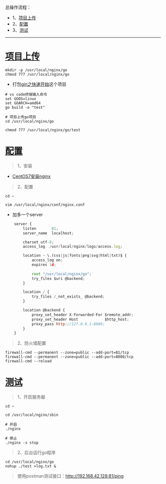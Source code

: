 总操作流程：
- 1、[项目上传](#go-01)
- 2、[配置](#go-02)
- 3、[测试](#go-03)

***

# <a name="go-01" href="#" >项目上传</a>

```shell
mkdir -p /usr/local/nginx/go
chmod 777 /usr/local/nginx/go

```

- 打包[gin之快速开始](https://github.com/OurNotes/CCN/blob/master/06.%E5%90%8E%E5%8F%B0/04.go/02.go%E4%B9%8B%E6%A1%86%E6%9E%B6/01.go%E4%B9%8Bweb%E6%A1%86%E6%9E%B6%EF%BC%9Agin/01.gin%E4%B9%8B%E5%BF%AB%E9%80%9F%E5%BC%80%E5%A7%8B.md)这个项目

```shell
# vs code终端输入命令
set GOOS=linux
set GOARCH=amd64
go build -o "test"
```

```shell
# 项目上传go项目
cd /usr/local/nginx/go

chmod 777 /usr/local/nginx/go/test
```

# <a name="go-02" href="#" >配置</a>

> 1、安装

- [CentOS7安装nginx](https://github.com/OurNotes/CCN/blob/master/04.linux/04.CentOS7.6/10.CentOS7.6%E4%B9%8B%E5%AE%89%E8%A3%85nginx.md)

> 2、配置

```
cd ~ 

vim /usr/local/nginx/conf/nginx.conf
```


- 加多一个server
```js
    server {
        listen       81;
        server_name  localhost;

        charset utf-8;
        access_log  /usr/local/nginx/logs/access.log;

        location ~ \.(css|js|fonts|png|svg|html|txt)$ {
            access_log on;
            expires 1d;
            
            root "/usr/local/nginx/go";
            try_files $uri @backend;
        }

        location / {
            try_files /_not_exists_ @backend;
        }

        location @backend {
            proxy_set_header X-Forwarded-For $remote_addr;
            proxy_set_header Host            $http_host;
            proxy_pass http://127.0.0.1:8080;
        }
    }

```

> 2、防火墙配置

```
firewall-cmd --permanent --zone=public --add-port=81/tcp
firewall-cmd --permanent --zone=public --add-port=8080/tcp
firewall-cmd --reload
```

# <a name="go-03" href="#" >测试</a>

> 1、开启服务器

```shell
cd ~

cd /usr/local/nginx/sbin

# 开启
./nginx

# 停止
./nginx -s stop
```

> 2、后台运行go程序

```shell
cd /usr/local/nginx/go
nohup ./test >log.txt &
```

> 使用postman测试接口：http://192.168.42.128:81/ping

